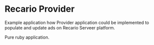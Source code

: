 # Recario Provider

Example application how Provider application could be implemented to populate and update ads on Recario Serveer platform.

Pure ruby application.
